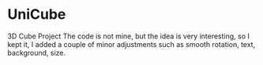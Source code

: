 UniCube
=======
3D Cube Project
The code is not mine, but the idea is very interesting, so I kept it, I added a couple of minor adjustments such as smooth rotation, text, background, size.


